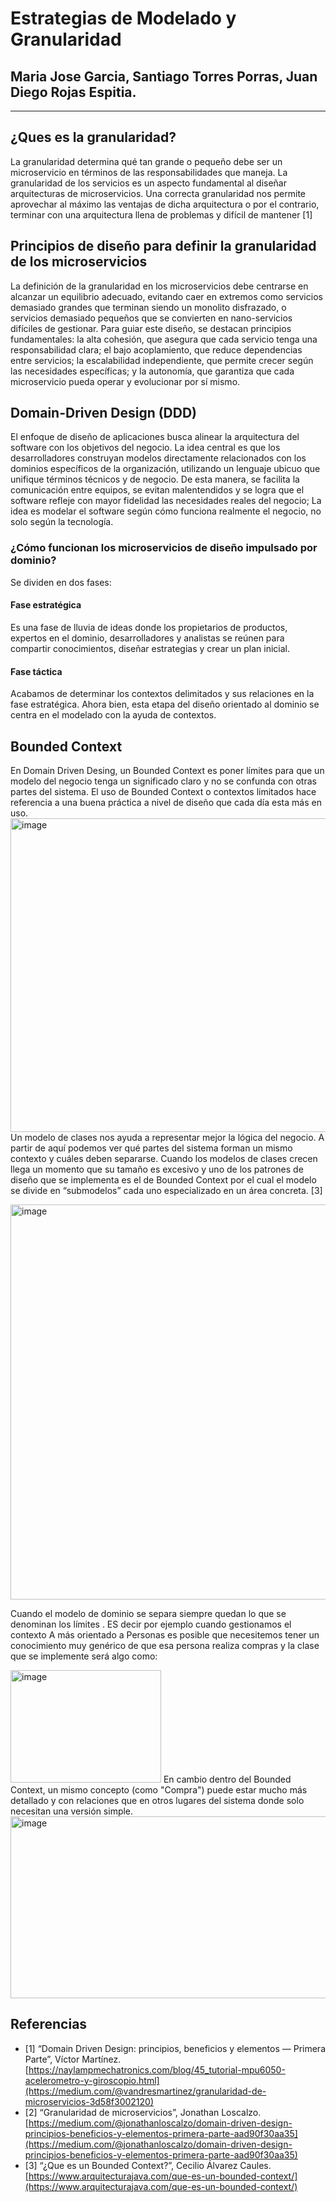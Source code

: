 # Estrategias de Modelado y Granularidad
## Maria Jose Garcia, Santiago Torres Porras, Juan Diego Rojas Espitia. 
---
## ¿Ques es la granularidad?
La granularidad determina qué tan grande o pequeño debe ser un microservicio en términos de las responsabilidades que maneja. La granularidad de los servicios es un aspecto fundamental al diseñar arquitecturas de microservicios. Una correcta granularidad nos permite aprovechar al máximo las ventajas de dicha arquitectura o por el contrario, terminar con una arquitectura llena de problemas y difícil de mantener [1]
## Principios de diseño para definir la granularidad de los microservicios
La definición de la granularidad en los microservicios debe centrarse en alcanzar un equilibrio adecuado, evitando caer en extremos como servicios demasiado grandes que terminan siendo un monolito disfrazado, o servicios demasiado pequeños que se convierten en nano-servicios difíciles de gestionar. Para guiar este diseño, se destacan principios fundamentales: la alta cohesión, que asegura que cada servicio tenga una responsabilidad clara; el bajo acoplamiento, que reduce dependencias entre servicios; la escalabilidad independiente, que permite crecer según las necesidades específicas; y la autonomía, que garantiza que cada microservicio pueda operar y evolucionar por sí mismo.
## Domain-Driven Design (DDD)
El enfoque de diseño de aplicaciones busca alinear la arquitectura del software con los objetivos del negocio. La idea central es que los desarrolladores construyan modelos directamente relacionados con los dominios específicos de la organización, utilizando un lenguaje ubicuo que unifique términos técnicos y de negocio. De esta manera, se facilita la comunicación entre equipos, se evitan malentendidos y se logra que el software refleje con mayor fidelidad las necesidades reales del negocio; La idea es modelar el software según cómo funciona realmente el negocio, no solo según la tecnología.
### ¿Cómo funcionan los microservicios de diseño impulsado por dominio?
Se dividen en dos fases:
#### Fase estratégica
Es una fase de lluvia de ideas donde los propietarios de productos, expertos en el dominio, desarrolladores y analistas se reúnen para compartir conocimientos, diseñar estrategias y crear un plan inicial.
#### Fase táctica
Acabamos de determinar los contextos delimitados y sus relaciones en la fase estratégica. Ahora bien, esta etapa del diseño orientado al dominio se centra en el modelado con la ayuda de contextos.
## Bounded Context
En Domain Driven Desing, un Bounded Context es poner límites para que un modelo del negocio tenga un significado claro y no se confunda con otras partes del sistema. El uso de Bounded Context o contextos limitados hace referencia a una buena práctica a nivel de diseño que cada día esta más en uso.
<img width="958" height="502" alt="image" src="https://github.com/user-attachments/assets/a9e76718-caf5-408d-81fd-47c8d33d02e3" />
Un modelo de clases nos ayuda a representar mejor la lógica del negocio. A partir de aquí podemos ver qué partes del sistema forman un mismo contexto y cuáles deben separarse. Cuando los modelos de clases crecen llega un momento que su tamaño es excesivo y uno de los patrones de diseño que se implementa es el de Bounded Context por el cual el modelo se divide en “submodelos” cada uno especializado en un área concreta. [3]

<img width="1157" height="632" alt="image" src="https://github.com/user-attachments/assets/76b02994-1d8f-433c-9ca9-cd986aac057c" />

Cuando el modelo de dominio se separa siempre quedan lo que se denominan los límites . ES decir por ejemplo cuando gestionamos el contexto A más orientado a Personas es posible que necesitemos tener un conocimiento muy genérico de que esa persona realiza compras y la clase que se implemente será algo como:

<img width="241" height="180" alt="image" src="https://github.com/user-attachments/assets/e2f8ce6c-7754-4c74-82f9-c8a42bbc6719" />
En cambio dentro del Bounded Context, un mismo concepto (como "Compra") puede estar mucho más detallado y con relaciones que en otros lugares del sistema donde solo necesitan una versión simple.

<img width="718" height="291" alt="image" src="https://github.com/user-attachments/assets/f5598c3e-585d-4531-9957-db4fdf4d2557" />


## Referencias
- [1] “Domain Driven Design: principios, beneficios y elementos — Primera Parte”, Víctor Martínez.[https://naylampmechatronics.com/blog/45_tutorial-mpu6050-acelerometro-y-giroscopio.html](https://medium.com/@vandresmartinez/granularidad-de-microservicios-3d58f3002120)
- [2] “Granularidad de microservicios”, Jonathan Loscalzo. [https://medium.com/@jonathanloscalzo/domain-driven-design-principios-beneficios-y-elementos-primera-parte-aad90f30aa35](https://medium.com/@jonathanloscalzo/domain-driven-design-principios-beneficios-y-elementos-primera-parte-aad90f30aa35)
- [3] “¿Que es un Bounded Context?”, Cecilio Álvarez Caules. [https://www.arquitecturajava.com/que-es-un-bounded-context/](https://www.arquitecturajava.com/que-es-un-bounded-context/)
